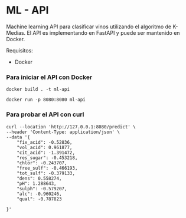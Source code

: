 # ML - API
Machine learning API para clasificar vinos utilizando el algoritmo de K-Medias.
El API es implementando en FastAPI y puede ser mantenido en Docker.

Requisitos:
- Docker

### Para iniciar el API con Docker 

```
docker build . -t ml-api
```

```
docker run -p 8080:8080 ml-api
```

### Para probar el API con curl
```
curl --location 'http://127.0.0.1:8080/predict' \
--header 'Content-Type: application/json' \
--data '{
    "fix_acid": -0.52836,
    "vol_acid": 0.961877,
    "cit_acid": -1.391472,
    "res_sugar": -0.453218,
    "chlor": -0.243707,
    "free_sulf": -0.466193,
    "tot_sulf": -0.379133,
    "dens": 0.558274,
    "pH": 1.288643,
    "sulph": -0.579207,
    "alc": -0.960246,
    "qual": -0.787823

}'
```